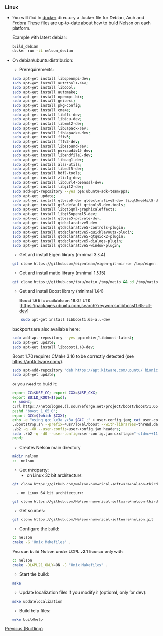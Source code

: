 ### Linux

* You will find in [docker](https://github.com/Nelson-numerical-software/nelson/tree/master/docker) directory a docker file for Debian, Arch and Fedora
  These files are up-to-date about how to build Nelson on each platform.

    Example with latest debian:
    ```bash
    build_debian
    docker run -ti nelson_debian
    ```
* On debian/ubuntu distribution:

    - Prerequirements:

    ```bash
    sudo apt-get install libopenmpi-dev;
    sudo apt-get install autotools-dev;
    sudo apt-get install libtool;
    sudo apt-get install automake;
    sudo apt-get install openmpi-bin;
    sudo apt-get install gettext;
    sudo apt-get install pkg-config;
    sudo apt-get install cmake;
    sudo apt-get install libffi-dev;
    sudo apt-get install libicu-dev;
    sudo apt-get install libxml2-dev;
    sudo apt-get install liblapack-dev;
    sudo apt-get install liblapacke-dev;
    sudo apt-get install fftw3;
    sudo apt-get install fftw3-dev;
    sudo apt-get install libasound-dev;
    sudo apt-get install portaudio19-dev;
    sudo apt-get install libsndfile1-dev;
    sudo apt-get install libtag1-dev;
    sudo apt-get install alsa-utils;
    sudo apt-get install libhdf5-dev;
    sudo apt-get install hdf5-tools;
    sudo apt-get install zlib1g-dev;
    sudo apt-get install libcurl4-openssl-dev;
    sudo apt-get install libgit2-dev;
    sudo add-apt-repository --yes ppa:ubuntu-sdk-team/ppa;
    sudo apt-get update;
    sudo apt-get install qtbase5-dev qtdeclarative5-dev libqt5webkit5-dev libsqlite3-dev;
    sudo apt-get install qt5-default qttools5-dev-tools;
    sudo apt-get install libqt5qml-graphicaleffects;
    sudo apt-get install libqt5opengl5-dev;
    sudo apt-get install qtbase5-private-dev;
    sudo apt-get install qtdeclarative5-dev;
    sudo apt-get install qtdeclarative5-controls-plugin;
    sudo apt-get install qtdeclarative5-quicklayouts-plugin;
    sudo apt-get install qtdeclarative5-qtquick2-plugin;
    sudo apt-get install qtdeclarative5-dialogs-plugin;
    sudo apt-get install qtdeclarative5-window-plugin;
    ```

    - Get and install Eigen library (minimal 3.3.4)

    ```bash
    git clone https://github.com/eigenteam/eigen-git-mirror /tmp/eigen && mkdir /tmp/eigen-build && cd /tmp/eigen && git checkout 3.3.4 && cd - && cd /tmp/eigen-build && cmake . /tmp/eigen && make -j4 && sudo make install && cd -;
    ```


    - Get and install matio library (minimal 1.5.15)
    
    ```bash        
    git clone https://github.com/tbeu/matio /tmp/matio && cd /tmp/matio && git checkout v1.5.16 && cd /tmp/matio && ./autogen.sh && ./configure --enable-shared --enable-mat73=yes --enable-extended-sparse=no --with-pic && make && make install
    ```

    - Get and install Boost library (minimal 1.64)
    
        Boost 1.65 is available on 18.04 LTS [https://packages.ubuntu.com/search?keywords=libboost1.65-all-dev]
    ```bash
        sudo apt-get install libboost1.65-all-dev
    ```

    backports are also available here:
   
    ```bash
    sudo add-apt-repository --yes ppa:mhier/libboost-latest;
    sudo apt-get update;
    sudo apt-get install libboost1.68-dev;
    ```

    Boost 1.70 requires CMake 3.16 to be correctly detected (see https://apt.kitware.com/).


    ```bash
    sudo apt-add-repository 'deb https://apt.kitware.com/ubuntu/ bionic main'
    sudo apt-get update;
    ```

    or you need to build it:
    
    ```bash
    export CC=$USE_CC; export CXX=$USE_CXX;
    export BUILD_ROOT=$(pwd);
    cd $HOME;
    curl https://netcologne.dl.sourceforge.net/project/boost/boost/1.65.0/boost_1_65_0.tar.bz2 | tar xj;
    pushd "boost_1_65_0";
    export GCC=$(which $CXX);
    echo -e "using gcc \x3a \x3a $GCC ;" > user-config.jam; cat user-config.jam;
    ./bootstrap.sh --prefix=/usr/local/boost --with-libraries=thread,date_time,filesystem,system,program_options,chrono,regex,locale,iostreams;
    ./b2 -q -d0 --user-config=user-config.jam headers;
    sudo ./b2 -q -d0 --user-config=user-config.jam cxxflags="-std=c++11 -fPIC" threading=multi link=shared install;
    popd;
    ```

    - Creates Nelson main directory
    ```bash
    mkdir nelson
    cd  nelson
    ```
    - Get thirdparty:
        - on Linux 32 bit architecture:
    ```bash
    git clone https://github.com/Nelson-numerical-software/nelson-thirdparty-linux32.git
    ```
        - on Linux 64 bit architecture:
    ```bash
    git clone https://github.com/Nelson-numerical-software/nelson-thirdparty-linux64.git
    ```
    - Get sources:
    ```bash
    git clone https://github.com/Nelson-numerical-software/nelson.git
    ```

    - Configure the build:
    ```bash
    cd nelson
    cmake -G "Unix Makefiles" .
    ```

    You can build Nelson under LGPL v2.1 license only with
    ```bash
    cd nelson
    cmake -DLGPL21_ONLY=ON -G "Unix Makefiles" .
    ```
    
    - Start the build:
    ```bash
    make
    ```
    
    - Update localization files if you modify it (optional, only for dev):
    ```bash
    make updatelocalization
    ```
    
    - Build help files:    
    ```bash
    make buildhelp
    ```


[Previous (Building)](BUILDING.md)